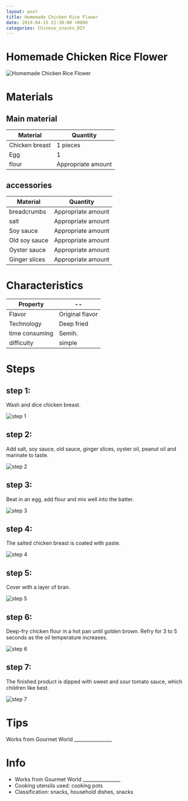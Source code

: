 ```yaml
---
layout: post
title: Homemade Chicken Rice Flower
date: 2019-04-15 22:30:00 +0800
categories: Chinese_snacks_DIY
---
```


# Homemade Chicken Rice Flower

![Homemade Chicken Rice Flower]({{site.baseurl}}/img/449225/449225.jpg)

# Materials


## Main material

Material|Quantity
--|--
Chicken breast|1 pieces
Egg|1
flour|Appropriate amount

## accessories

Material|Quantity
--|--
breadcrumbs|Appropriate amount
salt|Appropriate amount
Soy sauce|Appropriate amount
Old soy sauce|Appropriate amount
Oyster sauce|Appropriate amount
Ginger slices|Appropriate amount

# Characteristics

Property|--
--|--
Flavor|Original flavor
Technology|Deep fried
time consuming|Semih.
difficulty|simple

# Steps

## step 1:

Wash and dice chicken breast.

![step 1]({{site.baseurl}}/img/449225/1.jpg)

## step 2:

Add salt, soy sauce, old sauce, ginger slices, oyster oil, peanut oil and marinate to taste.

![step 2]({{site.baseurl}}/img/449225/2.jpg)

## step 3:

Beat in an egg, add flour and mix well into the batter.

![step 3]({{site.baseurl}}/img/449225/3.jpg)

## step 4:

The salted chicken breast is coated with paste.

![step 4]({{site.baseurl}}/img/449225/4.jpg)

## step 5:

Cover with a layer of bran.

![step 5]({{site.baseurl}}/img/449225/5.jpg)

## step 6:

Deep-fry chicken flour in a hot pan until golden brown. Refry for 3 to 5 seconds as the oil temperature increases.

![step 6]({{site.baseurl}}/img/449225/6.jpg)

## step 7:

The finished product is dipped with sweet and sour tomato sauce, which children like best.

![step 7]({{site.baseurl}}/img/449225/7.jpg)

# Tips

Works from Gourmet World ________________

# Info

- Works from Gourmet World ________________
- Cooking utensils used: cooking pots
- Classification: snacks, household dishes, snacks